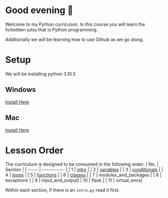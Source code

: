 # Good evening 🧛
Welcome to my Python curriculum. In this course you will learn the forbidden jutsu that is Python programming.

Additionally we will be learning how to use Github as we go along.

# Setup
We will be installing python 3.10.5

## Windows
[Install Here](https://www.python.org/ftp/python/3.10.5/python-3.10.5-amd64.exe)

## Mac
[Install Here](https://www.python.org/ftp/python/3.10.5/python-3.10.5-macos11.pkg)

# Lesson Order
The curriculum is designed to be consumed in the following order:
|  No.  | Section     |
| ----- | ----------- |
|   1   | [intro](intro/intro.py)       |
|   2   | [variables](variables/intro.py)   |
|   3   | [conditionals](conditionals/conditionals.py) |
|   4   | [loops](loops/for_loops.py)       |
|   5   | [functions](functions/functions.py)   |
|   6   | [classes](classes/classes.py)     |
|   7   | modules_and_packages     |
|   8   | exceptions  |
|   9   | input_and_output|
|   10  | flask       |
|   11  | virtual_envs|

Within each section, if there is an `intro.py` read it first.
